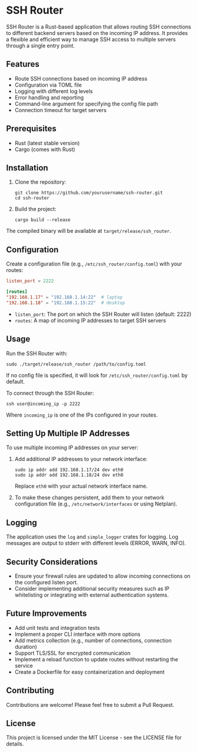# SSH Router

SSH Router is a Rust-based application that allows routing SSH connections to different backend servers based on the incoming IP address. It provides a flexible and efficient way to manage SSH access to multiple servers through a single entry point.

## Features

- Route SSH connections based on incoming IP address
- Configuration via TOML file
- Logging with different log levels
- Error handling and reporting
- Command-line argument for specifying the config file path
- Connection timeout for target servers

## Prerequisites

- Rust (latest stable version)
- Cargo (comes with Rust)

## Installation

1. Clone the repository:
   ```
   git clone https://github.com/yourusername/ssh-router.git
   cd ssh-router
   ```

2. Build the project:
   ```
   cargo build --release
   ```

The compiled binary will be available at `target/release/ssh_router`.

## Configuration

Create a configuration file (e.g., `/etc/ssh_router/config.toml`) with your routes:

```toml
listen_port = 2222

[routes]
"192.168.1.17" = "192.168.1.14:22"  # laptop
"192.168.1.18" = "192.168.1.15:22"  # desktop
```

- `listen_port`: The port on which the SSH Router will listen (default: 2222)
- `routes`: A map of incoming IP addresses to target SSH servers

## Usage

Run the SSH Router with:

```
sudo ./target/release/ssh_router /path/to/config.toml
```

If no config file is specified, it will look for `/etc/ssh_router/config.toml` by default.

To connect through the SSH Router:

```
ssh user@incoming_ip -p 2222
```

Where `incoming_ip` is one of the IPs configured in your routes.

## Setting Up Multiple IP Addresses

To use multiple incoming IP addresses on your server:

1. Add additional IP addresses to your network interface:
   ```
   sudo ip addr add 192.168.1.17/24 dev eth0
   sudo ip addr add 192.168.1.18/24 dev eth0
   ```
   Replace `eth0` with your actual network interface name.

2. To make these changes persistent, add them to your network configuration file (e.g., `/etc/network/interfaces` or using Netplan).

## Logging

The application uses the `log` and `simple_logger` crates for logging. Log messages are output to stderr with different levels (ERROR, WARN, INFO).

## Security Considerations

- Ensure your firewall rules are updated to allow incoming connections on the configured listen port.
- Consider implementing additional security measures such as IP whitelisting or integrating with external authentication systems.

## Future Improvements

- Add unit tests and integration tests
- Implement a proper CLI interface with more options
- Add metrics collection (e.g., number of connections, connection duration)
- Support TLS/SSL for encrypted communication
- Implement a reload function to update routes without restarting the service
- Create a Dockerfile for easy containerization and deployment

## Contributing

Contributions are welcome! Please feel free to submit a Pull Request.

## License

This project is licensed under the MIT License - see the LICENSE file for details.
